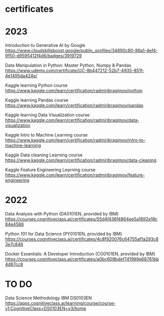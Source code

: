 # certificates

# 2023
Introduction to Generative AI by Google
https://www.cloudskillsboost.google/public_profiles/34890c80-86a1-4ef4-9f50-d9595412f4d6/badges/3919729

Data Manipulation in Python: Master Python, Numpy & Pandas
https://www.udemy.com/certificate/UC-8b447212-52b7-4935-851f-4e1495da424e/

Kaggle learning Python course
https://www.kaggle.com/learn/certification/radmiribragimov/python

Kaggle learning Pandas course
https://www.kaggle.com/learn/certification/radmiribragimov/pandas

Kaggle learning Data Visualization course
https://www.kaggle.com/learn/certification/radmiribragimov/data-visualization

Kaggle Intro to Machine Learning course
https://www.kaggle.com/learn/certification/radmiribragimov/intro-to-machine-learning

Kaggle Data cleaning Learning course
https://www.kaggle.com/learn/certification/radmiribragimov/data-cleaning

Kaggle Feature Engineering Learning course
https://www.kaggle.com/learn/certification/radmiribragimov/feature-engineering

# 2022

Data Analysis with Python (DA0101EN, provided by IBM)
https://courses.cognitiveclass.ai/certificates/55d4f436f4864ee5a1892e18c84e4588

Python 101 for Data Science (PY0101EN, provided by IBM)
https://courses.cognitiveclass.ai/certificates/4c8f920076c64755af1a293c83e7c846

Docker Essentials: A Developer Introduction (CO0101EN, provided by IBM)
https://courses.cognitiveclass.ai/certificates/a0bc609bdef741999e68761bb4d87cc8

# TO DO
Data Science Methodology IBM DS0103EN
https://apps.cognitiveclass.ai/learning/course/course-v1:CognitiveClass+DS0103EN+v3/home
